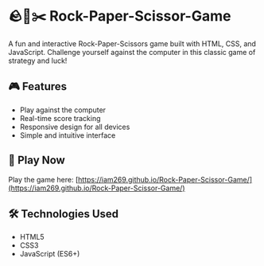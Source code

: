 # 🪨📄✂️ Rock-Paper-Scissor-Game

A fun and interactive Rock-Paper-Scissors game built with HTML, CSS, and JavaScript. Challenge yourself against the computer in this classic game of strategy and luck!

## 🎮 Features
- Play against the computer
- Real-time score tracking
- Responsive design for all devices
- Simple and intuitive interface

## 🚀 Play Now
Play the game here: [https://iam269.github.io/Rock-Paper-Scissor-Game/](https://iam269.github.io/Rock-Paper-Scissor-Game/)

## 🛠️ Technologies Used
- HTML5
- CSS3
- JavaScript (ES6+)